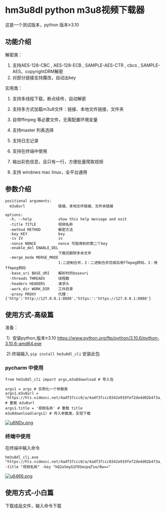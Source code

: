 # hm3u8dl python m3u8视频下载器

这是一个测试版本，python 版本≥3.10





## 功能介绍

解密类：

1. 支持AES-128-CBC , AES-128-ECB , SAMPLE-AES-CTR , cbcs , SAMPLE-AES，copyrightDRM解密
1. 对部分链接支持魔改，自动出key

实用类：

1. 支持多线程下载，断点续传，自动解密

2. 支持多方式加载m3u8文件：链接、本地文件链接，文件夹

3. 自带ffmpeg 等必要文件，无需配置环境变量

4. 支持master 列表选择

5. 支持日志记录

6. 支持在终端中使用

7. 输出彩色信息，且只有一行，方便批量爬取视频

8. 支持 windows mac linux，全平台通用

   

## 参数介绍

```
positional arguments:
  m3u8url               链接、本地文件链接、文件夹链接

options:
  -h, --help            show this help message and exit
  -title TITLE          视频名称
  -method METHOD        解密方法
  -key KEY              key
  -iv IV                iv
  -nonce NONCE          nonce 可能用到的第二个key
  -enable_del ENABLE_DEL
                        下载完删除多余文件
  -merge_mode MERGE_MODE
                        1:二进制合并，2：二进制合并完成后用ffmpeg转码，3：用ffmpeg转码
  -base_uri BASE_URI    解析时的baseuri
  -threads THREADS      线程数
  -headers HEADERS      请求头
  -work_dir WORK_DIR    工作目录
  -proxy PROXY          代理：{'http':'http://127.0.0.1:8888','https:':'https://127.0.0.1:8888'}
```



## 使用方式-高级篇

准备：

​	1）安装python,版本≥3.10 https://www.python.org/ftp/python/3.10.6/python-3.10.6-amd64.exe 

​	2)	终端输入 `pip install hm3u8dl_cli` 安装此包



### pycharm 中使用

```
from hm3u8dl_cli import args,m3u8download # 导入包

args1 = args # 实例化一个参数类
args1.m3u8url = 'https://hls.videocc.net/4adf37ccc0/a/4adf37ccc0342e919fef2de4d02b473a_3.m3u8' # 重载 m3u8url
args1.title = '视频名称' # 重载 title
m3u8download(args1) # 传入参数类，实现下载
```

[![u6NDy.png](https://s1.328888.xyz/2022/08/06/u6NDy.png)](https://imgloc.com/i/u6NDy)



### 终端中使用

在终端中输入命令 

```
hm3u8dl_cli.exe "https://hls.videocc.net/4adf37ccc0/a/4adf37ccc0342e919fef2de4d02b473a_3.m3u8" -title "视频名称" -key "kQ2aSmyG1FDSmzpqTso/0w=="
```

[![u6466.png](https://s1.328888.xyz/2022/08/06/u6466.png)](https://imgloc.com/i/u6466)

## 使用方式-小白篇

下载成品文件，输入命令下载

